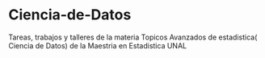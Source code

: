 # Ciencia-de-Datos
Tareas, trabajos y talleres de la materia Topicos Avanzados de estadistica( Ciencia de Datos) de la Maestria en Estadistica UNAL
